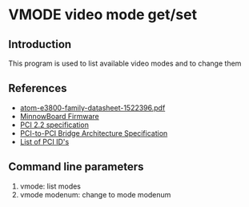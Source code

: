 # VMODE video mode get/set

## Introduction

This program is used to list available video modes and to change them

## References
* [atom-e3800-family-datasheet-1522396.pdf](https://www.mouser.com/datasheet/2/612/atom-e3800-family-datasheet-1522396.pdf)
* [MinnowBoard Firmware](https://software.intel.com/en-us/articles/minnowboard-maxturbot-uefi-firmware)
* [PCI 2.2 specification](http://www.ics.uci.edu/~harris/ics216/pci/PCI_22.pdf)
* [PCI-to-PCI Bridge Architecture Specification](https://cds.cern.ch/record/551427/files/cer-2308933.pdf)
* [List of PCI ID's](http://pciids.sourceforge.net/v2.2/pci.ids)

## Command line parameters

1. vmode: list modes
2. vmode modenum: change to mode modenum 
